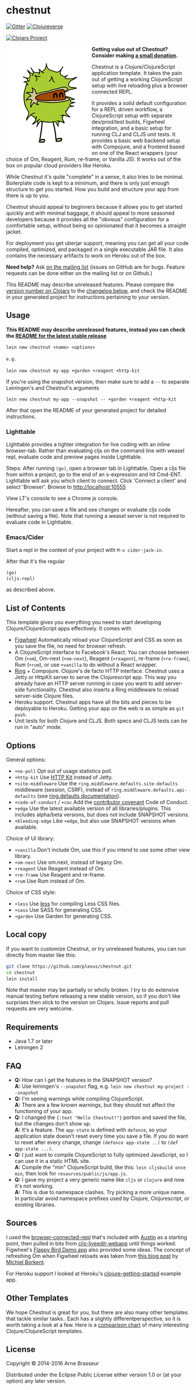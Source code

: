 # chestnut

[![Gitter](https://badges.gitter.im/Join%20Chat.svg)](https://gitter.im/plexus/chestnut?utm_source=badge&utm_medium=badge&utm_campaign=pr-badge&utm_content=badge)
[![Clojureverse](https://rawgit.com/clojureverse/clojureverse-assets/master/clojureverse-org-green.svg)](http://clojureverse.org/c/chestnut)

[![Clojars Project](http://clojars.org/chestnut/lein-template/latest-version.svg)](http://clojars.org/chestnut/lein-template)

<img align="left" alt="Mr. Chestnut" src="resources/chestnut.png">


**Getting value out of Chestnut? Consider making [a small donation](https://patreon.com/plexus).**

Chestnut is a Clojure/ClojureScript application template. It takes the pain out
of getting a working ClojureScript setup with live reloading plus a browser
connected REPL.

It provides a solid default configuration for a REPL driven workflow, a
ClojureScript setup with separate dev/prod/test builds, Figwheel integration,
and a basic setup for running CLJ and CLJS unit tests. It provides a basic web
backend setup with Compojure, and a frontend based on one of the React wrappers
(your choice of Om, Reagent, Rum, re-frame, or Vanilla JS). It works out of the
box on popular cloud providers like Heroku.

While Chestnut it's quite "complete" in a sense, it also tries to be minimal.
Boilerplate code is kept to a minimum, and there is only just enough structure
to get you started. How you build and structure your app from there is up to
you.

Chestnut should appeal to beginners because it allows you to get started quickly
and with minimal baggage, it should appeal to more seasoned developers because
it provides all the "obvious" configuration for a comfortable setup, without
being so opinionated that it becomes a straight jacket.

For deployment you get uberjar support, meaning you can get all your code
compiled, optimized, and packaged in a single executable JAR file. It also
contains the necessary artifacts to work on Heroku out of the box.

**Need help?** Ask [on the mailing list](http://clojureverse.org/c/chestnut)
(issues on GitHub are for bugs. Feature requests can be done either on the
mailing list or on Github.)

This README may describe unreleased features. Please compare the
[version number on Clojars](https://clojars.org/chestnut/lein-template) to the
[changelog below](https://github.com/plexus/chestnut/blob/master/README.md#changelog),
and check the README in your generated project for instructions pertaining to
your version.

## Usage

**This README may describe unreleased features, instead you can check the [README for the latest stable release](https://github.com/plexus/chestnut/tree/v0.15.1/README.md)**

```
lein new chestnut <name> <options>

e.g.

lein new chestnut my-app +garden +reagent +http-kit
```

If you're using the snapshot version, then make sure to add a `--` to separate Leiningen's and Chestnut's arguments

```
lein new chestnut my-app --snapshot -- +garden +reagent +http-kit
```

After that open the README of your generated project for detailed instructions.

### Lighttable

Lighttable provides a tighter integration for live coding with an inline
browser-tab. Rather than evaluating cljs on the command line with weasel repl,
evaluate code and preview pages inside Lighttable.

Steps: After running `(go)`, open a browser tab in Lighttable. Open a cljs file
from within a project, go to the end of an s-expression and hit Cmd-ENT.
Lighttable will ask you which client to connect. Click 'Connect a client' and
select 'Browser'. Browse to [http://localhost:10555](http://localhost:10555)

View LT's console to see a Chrome js console.

Hereafter, you can save a file and see changes or evaluate cljs code (without
saving a file). Note that running a weasel server is not required to evaluate
code in Lighttable.

### Emacs/Cider

Start a repl in the context of your project with `M-x cider-jack-in`.

After that it's the regular

```
(go)
(cljs-repl)
```

as described above.

## List of Contents

This template gives you everything you need to start developing
Clojure/ClojureScript apps effectively. It comes with

* [Figwheel](https://github.com/bhauman/lein-figwheel) Automatically reload your
  ClojureScript and CSS as soon as you save the file, no need for browser
  refresh.
* A ClojureScript interface to Facebook's React. You can choose between Om
  (`+om`), Om-next (`+om-next`), Reagent (`+reagent`), re-frame (`+re-frame`),
  Rum (`+rum`), or use `+vanilla` to do without a React wrapper.
* [Ring](https://github.com/ring-clojure/ring) + Compojure. Clojure's de facto
  HTTP interface. Chestnut uses a Jetty or HttpKit server to serve the
  Clojurescript app. This way you already have an HTTP server running in case
  you want to add server-side functionality. Chestnut also inserts a Ring
  middleware to reload server-side Clojure files.
* Heroku support. Chestnut apps have all the bits and pieces to be deployable to
  Heroku. Getting your app on the web is as simple as `git push`.
* Unit tests for both Clojure and CLJS. Both specs and CLJS tests can be run in
  "auto" mode.

## Options

General options:

- `+no-poll` Opt out of usage statistics poll.
- `+http-kit` Use [HTTP Kit](http://http-kit.org/server.html) instead of Jetty.
- `+site-middleware` Use the `ring.middleware.defaults.site-defaults` middleware (session, CSRF), instead of `ring.middleware.defaults.api-defaults` (see
  [ring.defaults documentation](https://github.com/ring-clojure/ring-defaults)).
- `+code-of-conduct` / `+coc` Add the [contributor covenant](http://contributor-covenant.org/) Code of Conduct.
- `+edge` Use the latest available version of all libraries/plugins. This includes alpha/beta versions, but does not include SNAPSHOT versions.
- `+bleeding-edge` Like `+edge`, but also use SNAPSHOT versions when available.

Choice of UI library:

- `+vanilla` Don't include Om, use this if you intend to use some other view library.
- `+om-next` Use om.next, instead of legacy Om.
- `+reagent` Use Reagent instead of Om.
- `+re-frame` Use Reagent and re-frame.
- `+rum` Use Rum instead of Om.

Choice of CSS style:

- `+less` Use [less](https://github.com/montoux/lein-less) for compiling Less CSS files.
- `+sass` Use SASS for generating CSS.
- `+garden` Use Garden for generating CSS.

## Local copy

If you want to customize Chestnut, or try unreleased features, you can
run directly from master like this:

``` sh
git clone https://github.com/plexus/chestnut.git
cd chestnut
lein install
```

Note that master may be partially or wholly broken. I try to do
extensive manual testing before releasing a new stable version, so if
you don't like surprises then stick to the version on Clojars. Issue
reports and pull requests are very welcome.

## Requirements

* Java 1.7 or later
* Leiningen 2

## FAQ

* **Q:** How can I get the features in the SNAPSHOT version? <br>
  **A:** Use leiningen's `--snapshot` flag, e.g. `lein new chestnut
         my-project --snapshot`
* **Q:** I'm seeing warnings while compiling ClojureScript. <br>
  **A:** There are a few known warnings, but they should not affect the
         functioning of your app.
* **Q:** I changed the `{:text "Hello Chestnut!"}` portion and saved
         the file, but the changes don't show up. <br>
  **A:** It's a feature. The `app-state` is defined with `defonce`, so your
         application state doesn't reset every time you save a file. If you do
         want to reset after every change, change `(defonce app-state ..)` to
         `(def app-state ...)`.
* **Q:** I just want to compile ClojureScript to fully optimized JavaScript, so
         I can use it in a static HTML site. <br>
  **A:** Compile the "min" ClojureScript build, like this: `lein cljsbuild once min`, then look
         for `resources/public/js/app.js`.
* **Q:** I gave my project a very generic name like `cljs` or `clojure` and now
         it's not working. <br>
  **A:** This is due to namespace clashes. Try picking
         a more unique name. In particular avoid namespace prefixes used by
         Clojure, Clojurescript, or existing libraries.

## Sources

I used the
[browser-connected-repl](https://github.com/cemerick/austin/tree/master/browser-connected-repl-sample)
that's included with [Austin](https://github.com/cemerick/austin) as a
starting point, then pulled in bits from
[cljs-liveedit-webapp](https://github.com/ejlo/cljs-liveedit-webapp)
until things worked. Figwheel's
[Flappy Bird Demo app](https://github.com/bhauman/flappy-bird-demo)
also provided some ideas. The concept of refreshing Om when Figwheel
reloads was taken from
[this blog post](http://blog.michielborkent.nl/blog/2014/09/25/figwheel-keep-Om-turning/)
by [Michiel Borkent](https://github.com/borkdude).

For Heroku support I looked at Heroku's
[clojure-getting-started](https://github.com/heroku/clojure-getting-started)
example app.


## Other Templates

We hope Chestnut is great for you, but there are also many other templates that tackle
similar tasks.. Each has a slightly differentperspective, so it is worth taking a look
at a few. Here is a [comparison chart](https://goo.gl/ZZH8fm) of many interesting
Clojure/ClojureScript templates.


## License

Copyright © 2014-2016 Arne Brasseur

Distributed under the Eclipse Public License either version 1.0 or (at
your option) any later version.
